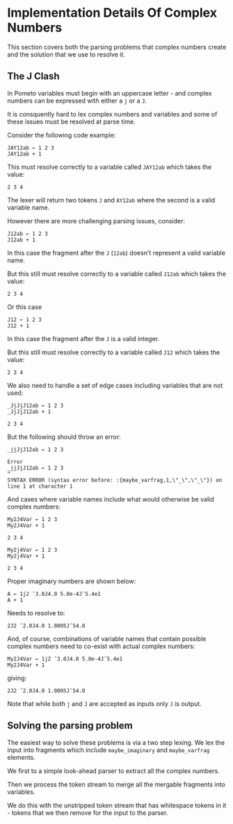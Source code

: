 # Implementation Details Of Complex Numbers

This section covers both the parsing problems that complex numbers create and the solution that we use to resolve it.

## The J Clash

In Pometo variables must begin with an uppercase letter - and complex numbers can be expressed with either a `j` or a `J`.

It is consquently hard to lex complex numbers and variables and some of these issues must be resolved at parse time.

Consider the following code example:

```pometo
JAY12ab ← 1 2 3
JAY12ab + 1
```

This must resolve correctly to a variable called `JAY12ab` which takes the value:

```pometo_results
2 3 4
```

The lexer will return two tokens `J` and `AY12ab` where the second is a valid variable name.

However there are more challenging parsing issues, consider:

```pometo
J12ab ← 1 2 3
J12ab + 1
```

In this case the fragment after the `J` (`12ab`) doesn't represent a valid variable name.

But this still must resolve correctly to a variable called `J12ab` which takes the value:

```pometo_results
2 3 4
```

Or this case

```pometo
J12 ← 1 2 3
J12 + 1
```

In this case the fragment after the `J` is a valid integer.

But this still must resolve correctly to a variable called `J12` which takes the value:


```pometo_results
2 3 4
```

We also need to handle a set of edge cases including variables that are not used:

```pometo
_JjJjJ12ab ← 1 2 3
_JjJjJ12ab + 1
```

```pometo_results
2 3 4
```

But the following should throw an error:
```pometo
_jjJjJ12ab ← 1 2 3
```

```pometo_results
Error
_jjJjJ12ab ← 1 2 3
^
SYNTAX ERROR (syntax error before: :{maybe_varfrag,1,\"_\",\"_\"}) on line 1 at character 1
```

And cases where variable names include what would otherwise be valid complex numbers:

```pometo
My2J4Var ← 1 2 3
My2J4Var + 1
```

```pometo_results
2 3 4
```


```pometo
My2j4Var ← 1 2 3
My2j4Var + 1
```

```pometo_results
2 3 4
```

Proper imaginary numbers are shown below:

```pometo
A ← 1j2 ¯3.0J4.0 5.0e-4J¯5.4e1
A + 1
```

Needs to resolve to:

```pometo_results
2J2 ¯2.0J4.0 1.0005J¯54.0
```

And, of course, combinations of variable names that contain possible complex numbers need to co-exist with actual complex numbers:


```pometo
My2J4Var ← 1j2 ¯3.0J4.0 5.0e-4J¯5.4e1
My2J4Var + 1
```

giving:

```pometo_results
2J2 ¯2.0J4.0 1.0005J¯54.0
```

Note that while both `j` and `J` are accepted as inputs only `J` is output.

## Solving the parsing problem

The easiest way to solve these problems is via a two step lexing. We lex the input into fragments which include `maybe_imaginary` and `maybe_varfrag` elements.

We first to a simple look-ahead parser to extract all the complex numbers.

Then we process the token stream to merge all the mergable fragments into variables.

We do this with the unstripped token stream that has whitespace tokens in it - tokens that we then remove for the input to the parser.